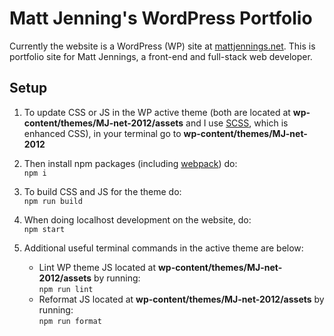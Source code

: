 # Matt Jenning's WordPress Portfolio
Currently the website is a WordPress (WP) site at [mattjennings.net](https://www.mattjennings.net/). This is portfolio site for Matt Jennings, a front-end and full-stack web developer.

## Setup
1. To update CSS or JS in the WP active theme (both are located at __wp-content/themes/MJ-net-2012/assets__ and I use [SCSS](https://sass-lang.com/documentation/syntax/#scss), which is enhanced CSS), in your terminal go to __wp-content/themes/MJ-net-2012__

2. Then install npm packages (including [webpack](https://webpack.js.org/)) do:  
   `npm i`

3. To build CSS and JS for the theme do:  
   `npm run build`

4. When doing localhost development on the website, do:  
   `npm start`

5. Additional useful terminal commands in the active theme are below:
   - Lint WP theme JS located at __wp-content/themes/MJ-net-2012/assets__ by running:  
     `npm run lint`
   - Reformat JS located at __wp-content/themes/MJ-net-2012/assets__ by running:  
     `npm run format`
